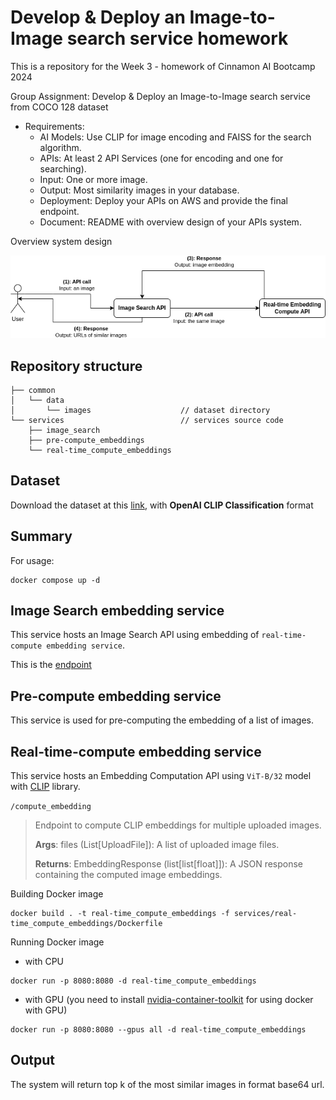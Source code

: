 # Develop & Deploy an Image-to-Image search service homework

This is a repository for the Week 3 - homework of Cinnamon AI Bootcamp 2024

Group Assignment: Develop & Deploy an Image-to-Image search service from COCO 128 dataset

- Requirements:
  - AI Models: Use CLIP for image encoding and FAISS for the search algorithm.
  - APIs: At least 2 API Services (one for encoding and one for searching).
  - Input: One or more image.
  - Output: Most similarity images in your database.
  - Deployment: Deploy your APIs on AWS and provide the final endpoint.
  - Document: README with overview design of your APIs system.

Overview system design

![](./overview_system_design.png)

## Repository structure

```
├── common
│   └── data
│       └── images                    // dataset directory
└── services                          // services source code
    ├── image_search
    ├── pre-compute_embeddings
    └── real-time_compute_embeddings
```

## Dataset

Download the dataset at this [link](https://universe.roboflow.com/team-roboflow/coco-128/dataset/2), with **OpenAI CLIP Classification** format

## Summary

For usage:

```shell
docker compose up -d
```

## Image Search embedding service

This service hosts an Image Search API using embedding of `real-time-compute embedding service`.

This is the [endpoint](http://34.209.51.63:8000/docs#/default/search_similar_images_search_similar_images__post)

## Pre-compute embedding service

This service is used for pre-computing the embedding of a list of images.

## Real-time-compute embedding service

This service hosts an Embedding Computation API using `ViT-B/32` model with [CLIP](https://github.com/openai/CLIP) library.

`/compute_embedding`

> Endpoint to compute CLIP embeddings for multiple uploaded images.
>
> **Args**: files (List[UploadFile]): A list of uploaded image files.
>
> **Returns**: EmbeddingResponse (list[list[float]]): A JSON response containing the computed image embeddings.

Building Docker image

```shell
docker build . -t real-time_compute_embeddings -f services/real-time_compute_embeddings/Dockerfile
```

Running Docker image

- with CPU

```shell
docker run -p 8080:8080 -d real-time_compute_embeddings
```

- with GPU (you need to install [nvidia-container-toolkit](https://docs.nvidia.com/datacenter/cloud-native/container-toolkit/latest/install-guide.html) for using docker with GPU)

```shell
docker run -p 8080:8080 --gpus all -d real-time_compute_embeddings
```

## Output

The system will return top k of the most similar images in format base64 url.
